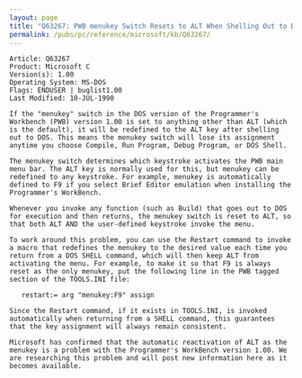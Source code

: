 ```yaml
---
layout: page
title: "Q63267: PWB menukey Switch Resets to ALT When Shelling Out to DOS"
permalink: /pubs/pc/reference/microsoft/kb/Q63267/
---
```


	Article: Q63267
	Product: Microsoft C
	Version(s): 1.00
	Operating System: MS-DOS
	Flags: ENDUSER | buglist1.00
	Last Modified: 10-JUL-1990
	
	If the "menukey" switch in the DOS version of the Programmer's
	Workbench (PWB) version 1.00 is set to anything other than ALT (which
	is the default), it will be redefined to the ALT key after shelling
	out to DOS. This means the menukey switch will lose its assignment
	anytime you choose Compile, Run Program, Debug Program, or DOS Shell.
	
	The menukey switch determines which keystroke activates the PWB main
	menu bar. The ALT key is normally used for this, but menukey can be
	redefined to any keystroke. For example, menukey is automatically
	defined to F9 if you select Brief Editor emulation when installing the
	Programmer's WorkBench.
	
	Whenever you invoke any function (such as Build) that goes out to DOS
	for execution and then returns, the menukey switch is reset to ALT, so
	that both ALT AND the user-defined keystroke invoke the menu.
	
	To work around this problem, you can use the Restart command to invoke
	a macro that redefines the menukey to the desired value each time you
	return from a DOS SHELL command, which will then keep ALT from
	activating the menu. For example, to make it so that F9 is always
	reset as the only menukey, put the following line in the PWB tagged
	section of the TOOLS.INI file:
	
	   restart:= arg "menukey:F9" assign
	
	Since the Restart command, if it exists in TOOLS.INI, is invoked
	automatically when returning from a SHELL command, this guarantees
	that the key assignment will always remain consistent.
	
	Microsoft has confirmed that the automatic reactivation of ALT as the
	menukey is a problem with the Programmer's WorkBench version 1.00. We
	are researching this problem and will post new information here as it
	becomes available.
